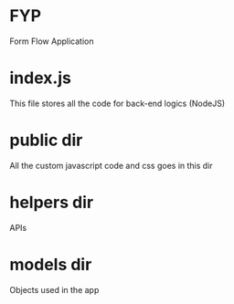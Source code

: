 # FYP
Form Flow Application 

# index.js
This file stores all the code for back-end logics (NodeJS)


# public dir
All the custom javascript code and css goes in this dir

# helpers dir
APIs

# models dir
Objects used in the app



